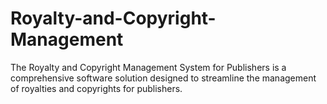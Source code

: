 # Royalty-and-Copyright-Management
The Royalty and Copyright Management System for Publishers is a comprehensive software solution designed to streamline the management of royalties and copyrights for publishers.
